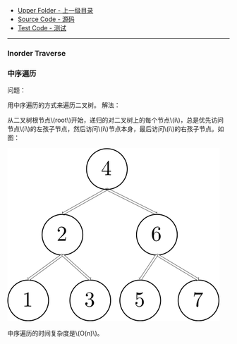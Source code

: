 * [Upper Folder - 上一级目录](../../)
* [Source Code - 源码](https://github.com/zhaochenyou/Way-to-Algorithm/blob/master/src/GraphTheory/Traverse/InorderTraverse.hpp)
* [Test Code - 测试](https://github.com/zhaochenyou/Way-to-Algorithm/blob/master/src/GraphTheory/Traverse/InorderTraverse.cpp)

--------

### Inorder Traverse
### 中序遍历
<div>
问题：
<p id="i">用中序遍历的方式来遍历二叉树。
解法：
<p id="i">从二叉树根节点\(root\)开始，递归的对二叉树上的每个节点\(i\)，总是优先访问节点\(i\)的左孩子节点，然后访问\(i\)节点本身，最后访问\(i\)的右孩子节点。如图： </p>
<p id="c"><img src="../res/InorderTraverse1.svg" /></p>
<p id="i">中序遍历的时间复杂度是\(O(n)\)。 </p>
</div>
